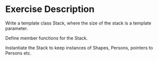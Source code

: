 Exercise Description
====================

Write a template class Stack, where the size of the stack is a template parameter.

Define member functions for the Stack.

Instantiate the Stack to keep instances of Shapes, Persons, pointers to Persons etc.
